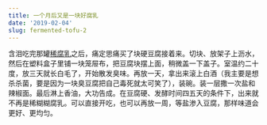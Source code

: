 ```yaml
---
title: 一个月后又是一块好腐乳
date: '2019-02-04'
slug: fermented-tofu-2
---
```


含泪吃完那罐[稀腐乳](/cn/2018/11/fermented-tofu/)之后，痛定思痛买了块硬豆腐接着来。切块、放架子上沥水，然后在塑料盒子里铺一块笼屉布，把豆腐块摆上面，稍微盖一下盖子。室温约二十度，放三天就长白毛了，开始散发臭味。再放一天，拿出来滚上白酒（我主要是想杀杀菌，要是因为一块臭豆腐把自己毒死就太可笑了），装碗。装一层撒一次盐和辣椒面。最后淋上香油，大功告成。在豆腐硬、发酵时间四五天的条件下，出来就不再是稀糊糊腐乳。可以直接开吃，也可以再放一周，等盐渗入豆腐，那样味道会更好、更均匀。
